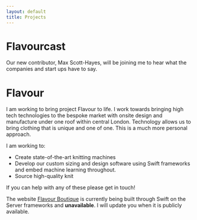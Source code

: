 ```yaml
---
layout: default
title: Projects
---
```

# Flavourcast

Our new contributor, Max Scott-Hayes, will be joining me to hear what the companies and start ups have to say.

# Flavour 

I am working to bring project Flavour to life. I work towards bringing high tech technologies to the bespoke market with onsite design and manufacture under one roof within central London. Technology allows us to bring clothing that is unique and one of one. This is a much more personal approach.

I am working to:
- Create state-of-the-art knitting machines
- Develop our custom sizing and design software using Swift frameworks and embed machine learning throughout.
- Source high-quality knit

If you can help with any of these please get in touch!

The website [Flavour Boutique](https://flavour.boutique) is currently being built through Swift on the Server frameworks and **unavailable**. I will update you when it is publicly available.
